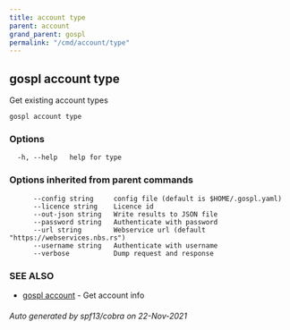```yaml
---
title: account type  
parent: account  
grand_parent: gospl  
permalink: "/cmd/account/type"
---
```

## gospl account type

Get existing account types

```
gospl account type
```

### Options

```
  -h, --help   help for type
```

### Options inherited from parent commands

```
      --config string     config file (default is $HOME/.gospl.yaml)
      --licence string    Licence id
      --out-json string   Write results to JSON file
      --password string   Authenticate with password
      --url string        Webservice url (default "https://webservices.nbs.rs")
      --username string   Authenticate with username
      --verbose           Dump request and response
```

### SEE ALSO

* [gospl account](index.md)	 - Get account info

###### Auto generated by spf13/cobra on 22-Nov-2021
